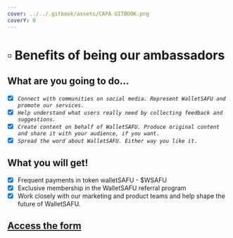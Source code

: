 ```yaml
---
cover: ../../.gitbook/assets/CAPA GITBOOK.png
coverY: 0
---
```


# ▫ Benefits of being our ambassadors

## What are you going to do...

* [x] _`Connect with communities on social media. Represent WalletSAFU and promote our services.`_
* [x] _`Help understand what users really need by collecting feedback and suggestions.`_
* [x] _`Create content on behalf of WalletSAFU. Produce original content and share it with your audience, if you want.`_
* [x] _`Spread the word about WalletSAFU. Either way you like it.`_

## What you will get!

* [x] Frequent payments in token walletSAFU - $WSAFU
* [x] Exclusive membership in the WalletSAFU referral program
* [x] Work closely with our marketing and product teams and help shape the future of WalletSAFU.

## [Access the form](./)
